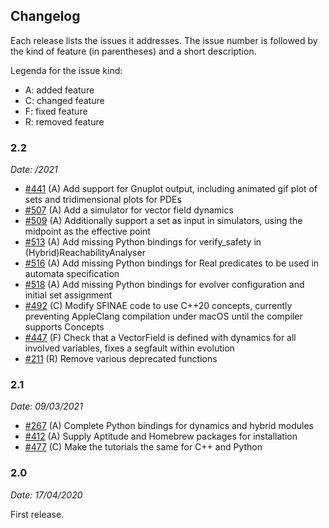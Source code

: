## Changelog

Each release lists the issues it addresses. The issue number is followed by the kind of feature (in parentheses) and a short description. 

Legenda for the issue kind:

- A: added feature
- C: changed feature
- F: fixed feature
- R: removed feature

### 2.2

*Date: /2021*

- [#441](https://github.com/ariadne-cps/ariadne/issues/441) (A) Add support for Gnuplot output, including animated gif plot of sets and tridimensional plots for PDEs
- [#507](https://github.com/ariadne-cps/ariadne/issues/507) (A) Add a simulator for vector field dynamics
- [#509](https://github.com/ariadne-cps/ariadne/issues/509) (A) Additionally support a set as input in simulators, using the midpoint as the effective point
- [#513](https://github.com/ariadne-cps/ariadne/issues/513) (A) Add missing Python bindings for verify_safety in (Hybrid)ReachabilityAnalyser
- [#516](https://github.com/ariadne-cps/ariadne/issues/516) (A) Add missing Python bindings for Real predicates to be used in automata specification
- [#518](https://github.com/ariadne-cps/ariadne/issues/518) (A) Add missing Python bindings for evolver configuration and initial set assignment
- [#492](https://github.com/ariadne-cps/ariadne/issues/492) (C) Modify SFINAE code to use C++20 concepts, currently preventing AppleClang compilation under macOS until the compiler supports Concepts
- [#447](https://github.com/ariadne-cps/ariadne/issues/447) (F) Check that a VectorField is defined with dynamics for all involved variables, fixes a segfault within evolution
- [#211](https://github.com/ariadne-cps/ariadne/issues/211) (R) Remove various deprecated functions

### 2.1 

*Date: 09/03/2021*

- [#267](https://github.com/ariadne-cps/ariadne/issues/267) (A) Complete Python bindings for dynamics and hybrid modules
- [#412](https://github.com/ariadne-cps/ariadne/issues/412) (A) Supply Aptitude and Homebrew packages for installation
- [#477](https://github.com/ariadne-cps/ariadne/issues/477) (C) Make the tutorials the same for C++ and Python

### 2.0

*Date: 17/04/2020*

First release.